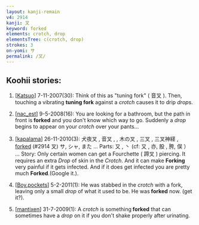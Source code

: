 ```yaml
---
layout: kanji-remain
v4: 2914
kanji: 叉
keyword: forked
elements: crotch, drop
elementsTree: c(crotch, drop)
strokes: 3
on-yomi: サ
permalink: /叉/
---
```


## Koohii stories: 

1) [<a href="http://kanji.koohii.com/profile/Katsuo">Katsuo</a>] 7-11-2007(30): Think of this as &quot;tuning fork&quot; ( 音叉 ). Then, touching a vibrating <strong>tuning fork</strong> against a <em>crotch</em> causes it to drip <em>drop</em>s.

2) [<a href="http://kanji.koohii.com/profile/nac_est">nac_est</a>] 9-5-2008(16): You are looking for a bathroom, but the path in front is<strong> forked</strong> and you don&#039;t know which way to go. Suddenly a <em>drop</em> begins to appear on your <em>crotch</em> over your pants...

3) [<a href="http://kanji.koohii.com/profile/kapalama">kapalama</a>] 26-11-2010(3): 犬夜叉 , 音叉 , , 木の叉 , 三叉 , 三叉神経 , <a href="../v4/2914.html">forked</a> (#2914 叉) サ, シャ, また ... Parts: 又 , 丶 (cf: 又 , 亦, 股 , 胯, 俣 ） ... Story: Only certain women can get a Fourchette ( 蹄叉 ) piercing. It requires an extra <em>Drop</em> of skin in the <em>Crotch</em>. And it can make <strong>Forking</strong> very painful if it gets infected. And if it does get infected you are pretty much <strong>Forked</strong>.(Google it.).

4) [<a href="http://kanji.koohii.com/profile/Boy.pockets">Boy.pockets</a>] 5-2-2011(1): He was stabbed in the <em>crotch</em> with a fork, leaving only a small <em>drop</em> of what it used to be. He was<strong> forked</strong> now. (get it?).

5) [<a href="http://kanji.koohii.com/profile/mantixen">mantixen</a>] 31-7-2009(1): A <em>crotch</em> is something<strong> forked</strong> that can sometimes have a <em>drop</em> on it if you don&#039;t shake properly after urinating.


